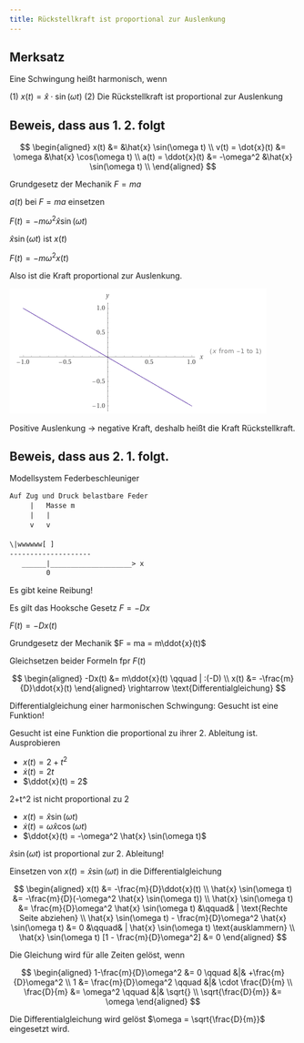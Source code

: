 ```yaml
---
title: Rückstellkraft ist proportional zur Auslenkung
---
```


## Merksatz

Eine Schwingung heißt harmonisch, wenn

(1) $x(t) = \hat{x} \cdot \sin(\omega t)$
(2) Die Rückstellkraft ist proportional zur Auslenkung

## Beweis, dass aus 1. 2. folgt

$$
\begin{aligned}
    x(t) &= &\hat{x} \sin(\omega t) \\
    v(t) = \dot{x}(t) &= \omega &\hat{x} \cos(\omega t) \\
    a(t) = \ddot{x}(t) &= -\omega^2 &\hat{x} \sin(\omega t) \\
\end{aligned}
$$

Grundgesetz der Mechanik $F = ma$

$a(t)$ bei $F = ma$ einsetzen

$F(t) = -m\omega^2 \hat{x} \sin(\omega t)$

$\hat{x} \sin(\omega t)$ ist $x(t)$

$F(t) = -m\omega^2 x(t)$

Also ist die Kraft proportional zur Auslenkung.

![Auslenkungs-Kraft-Diagramm](img/2020-09-22_08-36-08.png)

Positive Auslenkung $\rightarrow$ negative Kraft, deshalb heißt die Kraft Rückstellkraft.

## Beweis, dass aus 2. 1. folgt.

Modellsystem Federbeschleuniger

```txt
Auf Zug und Druck belastbare Feder
     |   Masse m
     |   |
     v   v

\|wwwwww[ ]
--------------------
   ______|____________________> x
         0
```

Es gibt keine Reibung!

Es gilt das Hooksche Gesetz $F = -Dx$

$F(t) = -Dx(t)$

Grundgesetz der Mechanik $F = ma = m\ddot{x}(t)$

Gleichsetzen beider Formeln fpr $F(t)$

$$
\begin{aligned}
    -Dx(t) &= m\ddot{x}(t) \qquad | :(-D) \\
    x(t) &= -\frac{m}{D}\ddot{x}(t)
\end{aligned}
\rightarrow \text{Differentialgleichung}
$$

Differentialgleichung einer harmonischen Schwingung: Gesucht ist eine Funktion!

Gesucht ist eine Funktion die proportional zu ihrer 2. Ableitung ist. Ausprobieren

- $x(t) = 2+t^2$
- $\dot{x}(t) = 2t$
- $\ddot{x}(t) = 2$

2+t^2 ist nicht proportional zu 2

- $x(t) = \hat{x} \sin(\omega t)$
- $\dot{x}(t) = \omega \hat{x} \cos(\omega t)$
- $\ddot{x}(t) = -\omega^2 \hat{x} \sin(\omega t)$

$\hat{x} \sin(\omega t)$ ist proportional zur 2. Ableitung!

Einsetzen von $x(t) = \hat{x} \sin(\omega t)$ in die Differentialgleichung

$$
\begin{aligned}
    x(t) &= -\frac{m}{D}\ddot{x}(t) \\
    \hat{x} \sin(\omega t) &= -\frac{m}{D}(-\omega^2 \hat{x} \sin(\omega t)) \\
    \hat{x} \sin(\omega t) &= \frac{m}{D}\omega^2 \hat{x} \sin(\omega t) &\qquad& | \text{Rechte Seite abziehen} \\
    \hat{x} \sin(\omega t) - \frac{m}{D}\omega^2 \hat{x} \sin(\omega t) &= 0 &\qquad& | \hat{x} \sin(\omega t) \text{ausklammern} \\
    \hat{x} \sin(\omega t) [1 - \frac{m}{D}\omega^2] &= 0
\end{aligned}
$$

Die Gleichung wird für alle Zeiten gelöst, wenn

$$
\begin{aligned}
    1-\frac{m}{D}\omega^2 &= 0 \qquad &|&  +\frac{m}{D}\omega^2 \\
    1 &= \frac{m}{D}\omega^2 \qquad &|& \cdot \frac{D}{m} \\
    \frac{D}{m} &= \omega^2 \qquad &|& \sqrt{} \\
    \sqrt{\frac{D}{m}} &= \omega
\end{aligned}
$$

Die Differentialgleichung wird gelöst $\omega = \sqrt{\frac{D}{m}}$ eingesetzt wird.
